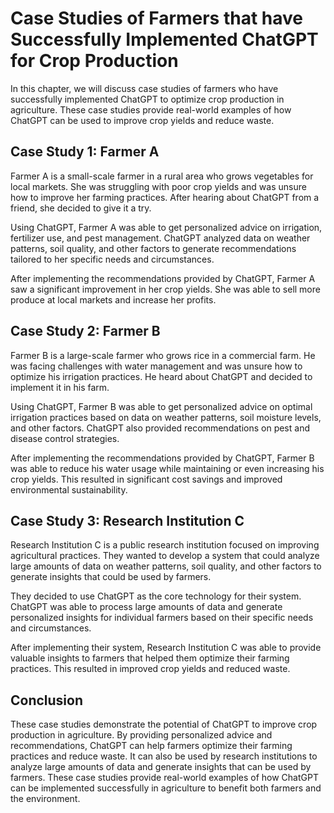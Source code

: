 Case Studies of Farmers that have Successfully Implemented ChatGPT for Crop Production
======================================================================================================================================

In this chapter, we will discuss case studies of farmers who have successfully implemented ChatGPT to optimize crop production in agriculture. These case studies provide real-world examples of how ChatGPT can be used to improve crop yields and reduce waste.

Case Study 1: Farmer A
----------------------

Farmer A is a small-scale farmer in a rural area who grows vegetables for local markets. She was struggling with poor crop yields and was unsure how to improve her farming practices. After hearing about ChatGPT from a friend, she decided to give it a try.

Using ChatGPT, Farmer A was able to get personalized advice on irrigation, fertilizer use, and pest management. ChatGPT analyzed data on weather patterns, soil quality, and other factors to generate recommendations tailored to her specific needs and circumstances.

After implementing the recommendations provided by ChatGPT, Farmer A saw a significant improvement in her crop yields. She was able to sell more produce at local markets and increase her profits.

Case Study 2: Farmer B
----------------------

Farmer B is a large-scale farmer who grows rice in a commercial farm. He was facing challenges with water management and was unsure how to optimize his irrigation practices. He heard about ChatGPT and decided to implement it in his farm.

Using ChatGPT, Farmer B was able to get personalized advice on optimal irrigation practices based on data on weather patterns, soil moisture levels, and other factors. ChatGPT also provided recommendations on pest and disease control strategies.

After implementing the recommendations provided by ChatGPT, Farmer B was able to reduce his water usage while maintaining or even increasing his crop yields. This resulted in significant cost savings and improved environmental sustainability.

Case Study 3: Research Institution C
------------------------------------

Research Institution C is a public research institution focused on improving agricultural practices. They wanted to develop a system that could analyze large amounts of data on weather patterns, soil quality, and other factors to generate insights that could be used by farmers.

They decided to use ChatGPT as the core technology for their system. ChatGPT was able to process large amounts of data and generate personalized insights for individual farmers based on their specific needs and circumstances.

After implementing their system, Research Institution C was able to provide valuable insights to farmers that helped them optimize their farming practices. This resulted in improved crop yields and reduced waste.

Conclusion
----------

These case studies demonstrate the potential of ChatGPT to improve crop production in agriculture. By providing personalized advice and recommendations, ChatGPT can help farmers optimize their farming practices and reduce waste. It can also be used by research institutions to analyze large amounts of data and generate insights that can be used by farmers. These case studies provide real-world examples of how ChatGPT can be implemented successfully in agriculture to benefit both farmers and the environment.
